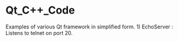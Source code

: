# Qt_C++_Code
Examples of various Qt framework in simplified form. 
1) 
EchoServer : 
    Listens to telnet on port 20. 
